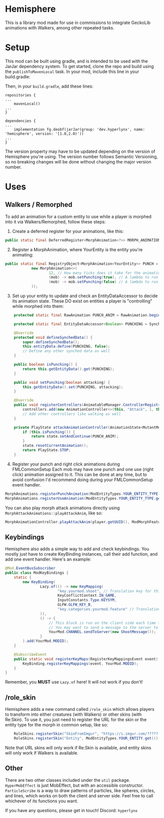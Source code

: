 # Hemisphere
This is a library mod made for use in commissions to integrate GeckoLib animations with Walkers, among other repeated tasks.

# Setup
This mod can be built using gradle, and is intended to be used with the JarJar dependency system.
To get started, clone the repo and build using the `publishToMavenLocal` task. In your mod, include this line in your build.gradle:

Then, in your `build.gradle`, add these lines:
```
repositories {
...
    mavenLocal()
...
}

dependencies {
...
    implementation fg.deobf(jarJar(group: 'dev.hyperlynx', name: 'hemisphere', version: '[1.0,2.0)'))
...
}
```

The version property may have to be updated depending on the version of Hemisphere you're using. The version number follows Semantic Versioning, so no breaking changes will be done without changing the major version number.

# Uses

## Walkers / Remorphed
To add an animation for a custom entity to use while a player is morphed into it via Walkers/Remorphed, follow these steps:

1. Create a deferred register for your animations, like this:
```java
public static final DeferredRegister<MorphAnimation<?>> MORPH_ANIMATIONS = MorphAnimations.makeDeferredRegister("your_modid");
```

2. Register a MorphAnimation<YourEntity>, where YourEntity is the entity you're animating:
```java
public static final RegistryObject<MorphAnimation<YourEntity>> PUNCH = MORPH_ANIMATIONS.register("punch", () ->
            new MorphAnimation<>(
                    12, // How many ticks does it take for the animation to complete?
                    (mob) -> mob.setPunching(true), // A lambda to run to trigger the animation to start
                    (mob) -> mob.setPunching(false) // A lambda to run to trigger the animation to end
            ));
```

3. Set up your entity to update and check an EntityDataAccessor to decide its animation state. These DO exist on entities a player is "controlling" while morphed into them:
```java
    protected static final RawAnimation PUNCH_ANIM = RawAnimation.begin().thenPlay("attack");

    protected static final EntityDataAccessor<Boolean> PUNCHING = SynchedEntityData.defineId(MutantMom.class, EntityDataSerializers.BOOLEAN);

    @Override
    protected void defineSynchedData() {
        super.defineSynchedData();
        this.entityData.define(PUNCHING, false);
        // Define any other synched data as well
    }

    public boolean isPunching() {
        return this.getEntityData().get(PUNCHING);
    }

    public void setPunching(boolean attacking) {
        this.getEntityData().set(PUNCHING, attacking);
    }

    @Override
    public void registerControllers(AnimatableManager.ControllerRegistrar controllers) {
        controllers.add(new AnimationController<>(this, "Attack", 1, this::attackAnimationController));
        // Add other controllers like walking as well
    }

    private PlayState attackAnimationController(AnimationState<MutantMom> state) {
        if (this.isPunching()) {
            return state.setAndContinue(PUNCH_ANIM);
        }
        state.resetCurrentAnimation();
        return PlayState.STOP;
    }
```

4. Register your punch and right click animations during FMLCommonSetup
Each mob may have one punch and one use (right click) animation assigned to it. This can be done at any time, but to avoid confusion I'd recommend doing during your FMLCommonSetup event handler.
```java
MorphAnimations.registerPunchAnimation(ModEntityTypes.YOUR_ENTITY_TYPE.get(), PUNCH.getId());
MorphAnimations.registerUseAnimation(ModEntityTypes.YOUR_ENTITY_TYPE.get(), USE.getId());
```

You can also play morph attack animations directly using `MorphAttackAnimations::playAttackAnim`, like so:
```java
MorphAnimationController.playAttackAnim(player.getUUID(), ModMorphFeatures.OTHER_ATTACK.getId());
```

## Keybindings
Hemisphere also adds a simple way to add and check keybindings. You mostly just have to create KeyBinding instances, call their add function, and add one event handler. Here's an example:
```java
@Mod.EventBusSubscriber
public class ModKeyBindings {
    static {
        new KeyBinding(
                Lazy.of(() -> new KeyMapping(
                        "key.yourmod.shoot", // Translation key for this entry in the controls menu
                        KeyConflictContext.IN_GAME,
                        InputConstants.Type.KEYSYM,
                        GLFW.GLFW_KEY_B,
                        "key.categories.yourmod.feature" // Translation key for the category that your key goes into
                )),
                () -> {
                    // This block is run on the client side each time the key is pressed.
                    // You may want to send a message to the server to affect the state of the game.
                    YourMod.CHANNEL.sendToServer(new ShootMessage());
                }
        ).add(YourMod.MODID);
    }

    @SubscribeEvent
    public static void registerKeyMaps(RegisterKeyMappingsEvent event) {
        KeyBinding.registerKeyMappings(event, YourMod.MODID);
    }
}
```

Remember, you **MUST** use `Lazy.of` here! It will not work if you don't!

## /role_skin
Hemisphere adds a new command called `/role_skin` which allows players to transform into either creatures (with Walkers) or other skins (with Re:Skin).
To use it, you just need to register the URL for the skin or the entity type for the morph in common setup, like so:
```java
    RoleSkins.registerSkin("SkinFromImgur", "https://i.imgur.com/?????.png");
    RoleSkins.registerSkin("Entity", ModEntityTypes.YOUR_ENTITY.get());
```

Note that URL skins will only work if Re:Skin is available, and entity skins will only work if Walkers is available.

## Other
There are two other classes included under the `util` package.
`HyperMobEffect` is just MobEffect, but with an accessible constructor.
`ParticleScribe` is a way to draw patterns of particles, like spheres, circles, and lines, which works on both the client and server side. Feel free to call whichever of its functions you want.

If you have any questions, please get in touch!
Discord: `hyperlynx`
